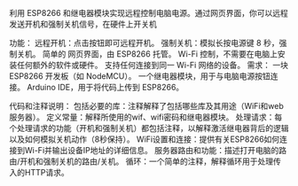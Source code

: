 利用 ESP8266 和继电器模块实现远程控制电脑电源。通过网页界面，你可以远程发送开机和强制关机信号，在硬件上开关机

功能：
远程开机：点击按钮即可远程开机。
强制关机：模拟长按电源键 8 秒，强制关机。
简单的 网页界面，由 ESP8266 托管。
Wi-Fi 控制，不需要在电脑上安装任何额外的软件或硬件。
支持任何连接到同一 Wi-Fi 网络的设备。
需求：
一块 ESP8266 开发板（如 NodeMCU）。
一个继电器模块，用于与电脑电源按钮连接。
Arduino IDE，用于将代码上传到 ESP8266。

代码和注释说明：
包括必要的库：注释解释了包括哪些库及其用途（WiFi和web服务器）。
定义常量：解释所使用的wif、wifi密码和继电器模块。
处理请求：每个处理请求的功能（开机和强制关机）都包括注释，以解释激活继电器背后的逻辑以及如何模拟关机动作（8秒保持）。
WiFi设置和连接：提供有关ESP8266如何连接到Wi-Fi并输出设备IP地址的详细信息。
服务器路由和功能：描述打开电脑的路由/开机和强制关机的路由/关机。
循环：一个简单的注释，解释循环用于处理传入的HTTP请求。
